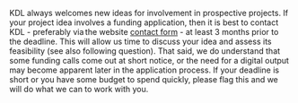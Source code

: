 KDL always welcomes new ideas for involvement in prospective projects. If your project idea involves a funding application, then it is best to contact KDL - preferably via the website [contact form](https://forms.clickup.com/26475560/f/t7z18-888/8C8AHFIVVZLW8NTIWA) - at least 3 months prior to the deadline. This will allow us time to discuss your idea and assess its feasibility (see also following question). That said, we do understand that some funding calls come out at short notice, or the need for a digital output may become apparent later in the application process. If your deadline is short or you have some budget to spend quickly, please flag this and we will do what we can to work with you.
